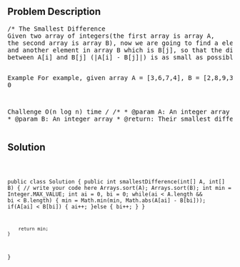 <!--
<style>
  body { font-family: Arial, sans-serif; }
  .container {{ max-width: 100%; margin: 0 auto; padding: 10px; }}
  .comment-block { max-width: 30%; background-color: #f9f9f9; padding: 10px; border-left: 5px solid #ccc; overflow-wrap: break-word; white-space: pre-wrap; }
  .code-block { background-color: #f4f4f4; padding: 10px; border: 1px solid #ddd; overflow-wrap: break-word; white-space: pre-wrap; }
</style>
-->

<div class='container'>
<h2>Problem Description</h2>
<div class='comment-block'>
<pre>
/* The Smallest Difference
Given two array of integers(the first array is array A, 
the second array is array B), now we are going to find a element in array A which is A[i], 
and another element in array B which is B[j], so that the difference 
between A[i] and B[j] (|A[i] - B[j]|) is as small as possible, return their smallest difference.

Example
For example, given array A = [3,6,7,4], B = [2,8,9,3], return 0

Challenge
O(n log n) time
*/
    /**
     * @param A: An integer array
     * @param B: An integer array
     * @return: Their smallest difference.
     */
</pre>
</div>

<h2>Solution</h2>
<div class='code-block'>
<pre><code class='language-java'>

public class Solution {
    public int smallestDifference(int[] A, int[] B) {
        // write your code here
        Arrays.sort(A);
        Arrays.sort(B);
        int min = Integer.MAX_VALUE;
        int ai = 0, bi = 0;
        while(ai < A.length && bi < B.length) {
            min = Math.min(min, Math.abs(A[ai] - B[bi]));
            if(A[ai] < B[bi]) {
                ai++;
            }else {
                bi++;
            }
        }
        
        return min;
    }
}</code></pre>
</div>
</div>
